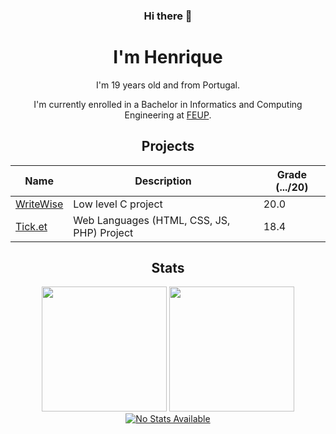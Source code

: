 <div align="center">
  
  ### Hi there 👋
  # I'm Henrique

  I'm 19 years old and from Portugal.
  
  I'm currently enrolled in a Bachelor in Informatics and Computing Engineering at [FEUP](https://sigarra.up.pt/feup/pt/web_page.Inicial).
  
  ## Projects
  
  <table>
    <thead>
      <tr>
        <th>Name</th>
        <th>Description</th>
        <th>Grade (.../20)</th>
      </tr>
    </thead>
    <tbody>
      <tr>
        <td><a href="https://github.com/HenriqueCaridade/WriteWise">WriteWise</a></td>
        <td> Low level C project </td>
        <td> 20.0 </td>
      </tr>
      <tr>
        <td><a href="https://github.com/HenriqueCaridade/TicketManager">Tick.et</a></td>
        <td> Web Languages (HTML, CSS, JS, PHP) Project </td>
        <td> 18.4 </td>
      </tr>
    </tbody>
  </table>
  
  ## Stats
  
  <div align="center">
    <img height="200em" src="https://github-readme-stats.vercel.app/api?username=HenriqueCaridade&show_icons=true&include_all_commits=true&count_private=true&theme=dark"/>
    <img height="200em" src="https://github-readme-stats.vercel.app/api/top-langs/?username=HenriqueCaridade&langs_count=5&layout=donut&theme=dark"/><br>
    <!-- Streak Stats <img height="200em" src="https://github-readme-streak-stats.herokuapp.com/?user=HenriqueCaridade&count_private=true&theme=dark"> -->
  </div>

  <a href="https://leetcode.com/HenriqueCaridade">
    <img alt="No Stats Available" src="https://leetcard.jacoblin.cool/HenriqueCaridade?theme=dark">
  </a>
</div>

